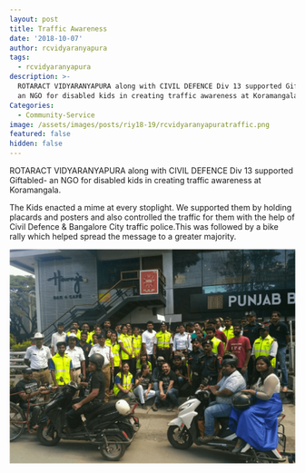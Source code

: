 ```yaml
---
layout: post
title: Traffic Awareness
date: '2018-10-07'
author: rcvidyaranyapura
tags:
  - rcvidyaranyapura
description: >-
  ROTARACT VIDYARANYAPURA along with CIVIL DEFENCE Div 13 supported Giftabled-
  an NGO for disabled kids in creating traffic awareness at Koramangala.
Categories:
  - Community-Service
image: /assets/images/posts/riy18-19/rcvidyaranyapuratraffic.png
featured: false
hidden: false
---
```

ROTARACT VIDYARANYAPURA along with CIVIL DEFENCE Div 13 supported Giftabled- an NGO for disabled kids in creating traffic awareness at Koramangala.



The Kids enacted a mime at every stoplight. We supported them by holding placards and posters and also controlled the traffic for them with the help of Civil Defence & Bangalore City traffic police.This was followed by a bike rally which helped spread the message to a greater majority.

![Traffic Awareness](/assets/images/posts/riy18-19/rcvidyaranyapuratraffic2.png)
